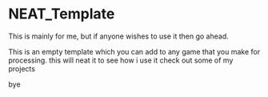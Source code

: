 # NEAT_Template
This is mainly for me, but if anyone wishes to use it then go ahead.

This is an empty template which you can add to any game that you make for processing. 
this will neat it 
to see how i use it check out some of my projects


bye

